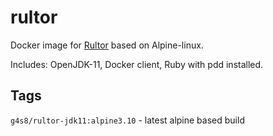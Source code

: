 # rultor

Docker image for [Rultor](www.rultor.com) based on Alpine-linux.

Includes: OpenJDK-11, Docker client, Ruby with pdd installed.

## Tags

`g4s8/rultor-jdk11:alpine3.10` - latest alpine based build
